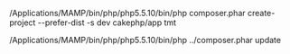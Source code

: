 /Applications/MAMP/bin/php/php5.5.10/bin/php composer.phar  create-project  --prefer-dist -s dev  cakephp/app tmt

/Applications/MAMP/bin/php/php5.5.10/bin/php ../composer.phar update


